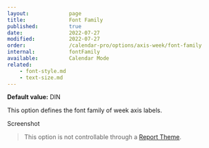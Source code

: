 ```yaml
---
layout:             page
title:              Font Family
published:          true
date:               2022-07-27
modified:           2022-07-27
order:              /calendar-pro/options/axis-week/font-family
internal:           fontFamily
available:          Calendar Mode
related:
    - font-style.md
    - text-size.md
---
```

**Default value:** DIN

This option defines the font family of week axis labels.  

<todo>Screenshot</todo>

> This option is not controllable through a [Report Theme](../../features/themes.md).